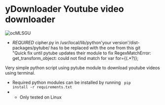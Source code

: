 # yDownloader Youtube video downloader
![ocMLSGU](https://github.com/thegrreat1/yDownloader/assets/63957530/1c671468-40cc-4b7b-a4e9-3837c1c903e6)

- *REQUIRED* cipher.py in /usr/local/lib/python'your version'/dist-packages/pytube/ has to be replaced with the one from this git<br>
"Quick fix until pytube updates their module to fix RegexMatchError: get_transform_object: could not find match for var for={(.*?)};<br>
  
Very simple python script using pytube module to download youtube videos using terminal.<br>
- Required python modules can be installed by running  <code> pip install -r requirements.txt </code>
- - Only tested on Linux
